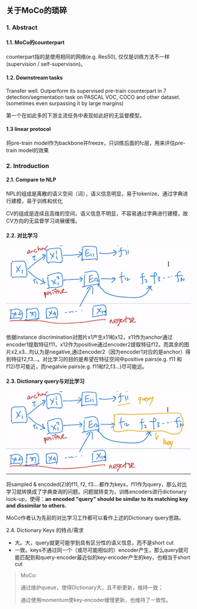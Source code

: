 ## 关于MoCo的琐碎

### 1. Abstract

#### 1.1. MoCo的counterpart

counterpart指的是使用相同的网络(e.g. Res50), 仅仅是训练方法不一样(supervision / self-supervison)。

#### 1.2. Downstream tasks

Transfer well. Outperform its supervised pre-train counterpart in 7 detection/segmentation task on PASCAL VOC, COCO and other dataset.(sometimes even surpassing it by large margins)

第一个在如此多的下游主流任务中表现如此好的无监督模型。

#### 1.3 linear protocol

将pre-train model作为backbone并freeze，只训练后面的fc层，用来评估pre-train model的效果

### 2. Introduction

#### 2.1. Compare to NLP

NPL的组成是离散的语义空间（词），语义信息明显，易于tokenize，通过字典进行建模，易于训练和优化

CV的组成是连续且高维的空间，语义信息不明显，不容易通过字典进行建模，故CV方向的无监督学习进展缓慢。

#### 2.2. 对比学习

![2022-05-07 14-15-07 的屏幕截图](https://github.com/Yuxin-Du-Lab/unsupervision-for-object-detection.github.io/blob/gh-pages/images/2022-05-07%2014-15-07%20%E7%9A%84%E5%B1%8F%E5%B9%95%E6%88%AA%E5%9B%BE.png)

依据instance discrimination对图片x1产生x11和x12，x11作为anchor通过encoder1提取特征f11，x12作为positive通过encoder2提取特征f12。而其余的图片x2,x3...均认为是negative,通过encoder2（因为encoder1对应的是anchor）得到特征f2,f3...。对比学习的目的是希望在特征空间中positive pairs(e.g. f11 和 f12)尽可能近，而negatvie pairs(e.g. f11和f2,f3...)尽可能远。

#### 2.3. Dictionary query与对比学习

![2022-05-07 14-36-27 的屏幕截图](https://github.com/Yuxin-Du-Lab/unsupervision-for-object-detection.github.io/blob/gh-pages/images/2022-05-07%2014-36-27%20%E7%9A%84%E5%B1%8F%E5%B9%95%E6%88%AA%E5%9B%BE.png)

将sampled & encoded(2)的f11, f2, f3....都作为keys，f11作为query，那么对比学习就转换成了字典查询的问题。问题就转变为，训练encoders进行dictionary look-up，使得：**an encoded "query" should be similar to its matching key and dissimilar to others.**

MoCo作者认为先前的对比学习工作都可以看作上述的Dictionary query思路。

2.4. Dictionary Keys 的特点/需求

* 大。大，query就更可能学到具有区分性的语义信息，而不是short cut
* 一致。keys不通过同一个（或尽可能相似的）encoder产生，那么query就可能匹配到和query-encoder最近似的key-encoder产生的key，也相当于short cut

> MoCo:
>
> 通过维护queue，使得Dictionary大，且不断更新，维持一致；
>
> 通过使用momentum使key-encoder缓慢更新，也维持了一致性。

